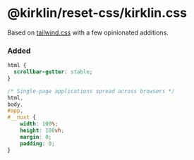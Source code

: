 # @kirklin/reset-css/kirklin.css

Based on [tailwind.css](./tailwind.css) with a few opinionated additions.

### Added

```css
html {
  scrollbar-gutter: stable;
}

/* Single-page applications spread across browsers */
html,
body,
#app,
#__nuxt {
    width: 100%;
    height: 100vh;
    margin: 0;
    padding: 0;
}

```
